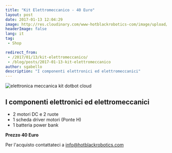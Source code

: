 ```yaml
---
title: "Kit Elettromeccanico - 40 Euro"
layout: post
date: 2017-01-13 12:04:29
image: http://res.cloudinary.com/www-hotblackrobotics-com/image/upload/v1487238456/elettromeccanica_hqrmoc.jpg
headerImage: false
lang: it
tag:
 - Shop

redirect_from: 
 - /2017/01/13/kit-elettromeccanico/
 - /blog/posts/2017-01-13-kit-elettromeccanico
author: sgabello
description: "I componenti elettronici ed elettromeccanici"
---
```


![elettronica meccanica kit dotbot cloud](http://res.cloudinary.com/www-hotblackrobotics-com/image/upload/v1487238456/elettromeccanica_hqrmoc.jpg)

## I componenti elettronici ed elettromeccanici ##

*  2 motori DC e  2 ruote
*  1 scheda driver motori (Ponte H)
*  1 batteria power bank

**Prezzo 40 Euro**

Per l'acquisto contattateci a info@hotblackrobotics.com
